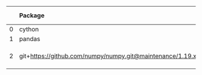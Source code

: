 <!-- markdown-link-check-disable -->

|    | Package                                                   | Version in 3.2.0     | Version in 4.0.0     | Status   |
|---:|:----------------------------------------------------------|:---------------------|:---------------------|:---------|
|  0 | cython                                                    | 0.29.21              | 0.29.21              |          |
|  1 | pandas                                                    | 0.22.0               | 0.22.0               |          |
|  2 | git+https://github.com/numpy/numpy.git@maintenance/1.19.x | No version specified | No version specified |          |